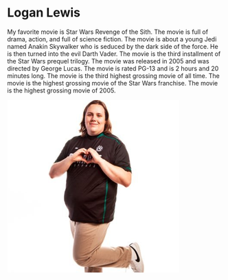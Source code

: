 # Logan Lewis

My favorite movie is Star Wars Revenge of the Sith. The movie is full of drama, action, and full of science fiction. The movie is about a young Jedi named Anakin Skywalker who is seduced by the dark side of the force. He is then turned into the evil Darth Vader. The movie is the third installment of the Star Wars prequel trilogy. The movie was released in 2005 and was directed by George Lucas. The movie is rated PG-13 and is 2 hours and 20 minutes long. The movie is the third highest grossing movie of all time. The movie is the highest grossing movie of the Star Wars franchise. The movie is the highest grossing movie of 2005.

![Picture of myself](picture_of_me.jpg)

